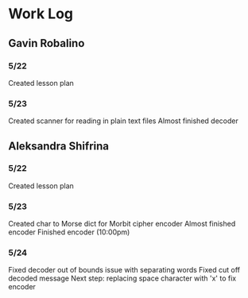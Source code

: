 # Work Log

## Gavin Robalino

### 5/22

Created lesson plan

### 5/23

Created scanner for reading in plain text files
Almost finished decoder


## Aleksandra Shifrina

### 5/22

Created lesson plan

### 5/23

Created char to Morse dict for Morbit cipher encoder
Almost finished encoder
Finished encoder (10:00pm)

### 5/24

Fixed decoder out of bounds issue with separating words 
Fixed cut off decoded message 
Next step: replacing space character with 'x' to fix encoder 
